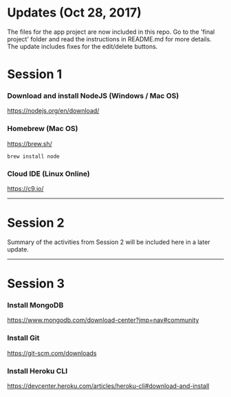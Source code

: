 # Updates (Oct 28, 2017)
The files for the app project are now included in this repo. Go to the 'final project' folder and read the instructions in README.md for 
more details. The update includes fixes for the edit/delete buttons.

# Session 1
### Download and install NodeJS (Windows / Mac OS)

https://nodejs.org/en/download/

### Homebrew (Mac OS)


https://brew.sh/

```
brew install node
```

### Cloud IDE (Linux Online)

https://c9.io/


---

# Session 2

Summary of the activities from Session 2 will be included here in a later update.

---


# Session 3
### Install MongoDB

https://www.mongodb.com/download-center?jmp=nav#community

### Install Git

https://git-scm.com/downloads

### Install Heroku CLI

https://devcenter.heroku.com/articles/heroku-cli#download-and-install